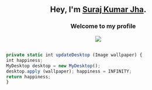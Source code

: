 ## <p align="center">Hey, I'm [Suraj Kumar Jha](https://www.biodrop.io/ZXEcoder).</p>

<h3 align="center">
  &nbsp;&nbsp;&nbsp;&nbsp;&nbsp;&nbsp;&nbsp;Welcome to my profile
</h3>

<p align="center">
    <img src="https://readme-typing-svg.herokuapp.com?color=E22FE4&width=380&height=45&lines=Open-Source-DataScience+Enthusiast;Always+Learning+New+Things;Empowering+Others;Nice+To+Meet+You+...&center=true"></a>

</p>

##

```ts
private static int updateDesktop (Image wallpaper) {
int happiness;
MyDesktop desktop = new MyDesktop();
desktop.apply (wallpaper); happiness = INFINITY;
return happiness;
}
```

  
